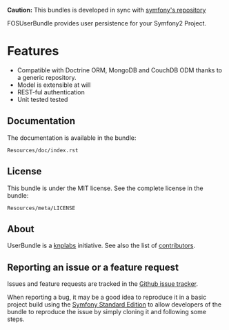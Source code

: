 **Caution:** This bundles is developed in sync with [symfony's repository](https://github.com/symfony/symfony)

FOSUserBundle provides user persistence for your Symfony2 Project.

Features
========

- Compatible with Doctrine ORM, MongoDB and CouchDB ODM thanks to a generic repository.
- Model is extensible at will
- REST-ful authentication
- Unit tested tested

Documentation
-------------

The documentation is available in the bundle:

    Resources/doc/index.rst

License
-------

This bundle is under the MIT license. See the complete license in the bundle:

    Resources/meta/LICENSE

About
-----

UserBundle is a [knplabs](https://github.com/knplabs) initiative.
See also the list of [contributors](https://github.com/FriendsOfSymfony/FOSUserBundle/contributors).

Reporting an issue or a feature request
---------------------------------------

Issues and feature requests are tracked in the [Github issue tracker](https://github.com/FriendsOfSymfony/FOSUserBundle/issues).

When reporting a bug, it may be a good idea to reproduce it in a basic project
build using the [Symfony Standard Edition](https://github.com/symfony/symfony-standard)
to allow developers of the bundle to reproduce the issue by simply cloning it
and following some steps.
